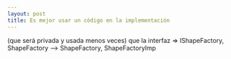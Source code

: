 ```yaml
---
layout: post
title: Es mejor usar un código en la implementación
---
```

(que será privada y usada menos veces) que la interfaz => IShapeFactory, ShapeFactory —> ShapeFactory, ShapeFactoryImp 
